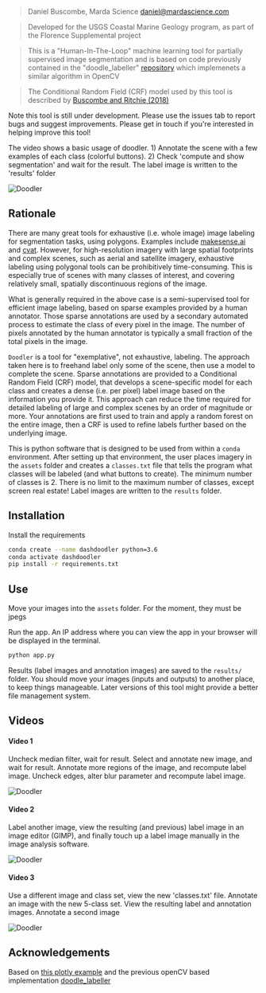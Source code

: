 
> Daniel Buscombe, Marda Science daniel@mardascience.com

> Developed for the USGS Coastal Marine Geology program, as part of the Florence Supplemental project

> This is a "Human-In-The-Loop" machine learning tool for partially supervised image segmentation and is based on code previously contained in the "doodle_labeller" [repository](https://github.com/dbuscombe-usgs/doodle_labeller) which implemenets a similar algorithm in OpenCV

> The Conditional Random Field (CRF) model used by this tool is described by [Buscombe and Ritchie (2018)](https://www.mdpi.com/2076-3263/8/7/244)


Note this tool is still under development. Please use the issues tab to report bugs and suggest improvements. Please get in touch if you're interested in helping improve this tool!

The video shows a basic usage of doodler. 1) Annotate the scene with a few examples of each class (colorful buttons).  2) Check 'compute and show segmentation' and wait for the result. The label image is written to the 'results' folder

![Doodler](https://raw.githubusercontent.com/dbuscombe-usgs/dash_doodler/main/assets/doodler_preview.gif)


<!-- Please go to the [project website](https://dbuscombe-usgs.github.io/dash_doodler/) for more details and documentation -->

## Rationale
There are many great tools for exhaustive (i.e. whole image) image labeling for segmentation tasks, using polygons. Examples include [makesense.ai](www.makesense.ai) and [cvat](https://cvat.org). However, for high-resolution imagery with large spatial footprints and complex scenes, such as aerial and satellite imagery, exhaustive labeling using polygonal tools can be prohibitively time-consuming. This is especially true of scenes with many classes of interest, and covering relatively small, spatially discontinuous regions of the image.

What is generally required in the above case is a semi-supervised tool for efficient image labeling, based on sparse examples provided by a human annotator. Those sparse annotations are used by a secondary automated process to estimate the class of every pixel in the image. The number of pixels annotated by the human annotator is typically a small fraction of the total pixels in the image.  

`Doodler` is a tool for "exemplative", not exhaustive, labeling. The approach taken here is to freehand label only some of the scene, then use a model to complete the scene. Sparse annotations are provided to a Conditional Random Field (CRF) model, that develops a scene-specific model for each class and creates a dense (i.e. per pixel) label image based on the information you provide it. This approach can reduce the time required for detailed labeling of large and complex scenes by an order of magnitude or more. Your annotations are first used to train and apply a random forest on the entire image, then a CRF is used to refine labels further based on the underlying image.

This is python software that is designed to be used from within a `conda` environment. After setting up that environment, the user places imagery in the `assets` folder and creates a `classes.txt` file that tells the program what classes will be labeled (and what buttons to create). The minimum number of classes is 2. There is no limit to the maximum number of classes, except screen real estate! Label images are written to the `results` folder.


## Installation

Install the requirements

```bash
conda create --name dashdoodler python=3.6
conda activate dashdoodler
pip install -r requirements.txt
```


## Use
Move your images into the `assets` folder. For the moment, they must be jpegs

Run the app. An IP address where you can view the app in your browser will be
displayed in the terminal.

```bash
python app.py
```

Results (label images and annotation images) are saved to the `results/` folder. You should move your images (inputs and outputs) to another place, to keep things manageable. Later versions of this tool might provide a better file management system.


## Videos


#### Video 1
Uncheck median filter, wait for result. Select and annotate new image, and wait for result. Annotate more regions of the image, and recompute label image. Uncheck edges, alter blur parameter and recompute label image.

![Doodler](https://raw.githubusercontent.com/dbuscombe-usgs/dash_doodler/main/assets/doodler_preview2.gif)

#### Video 2
Label another image, view the resulting (and previous) label image in an image editor (GIMP), and finally touch up a label image manually in the image analysis software.

![Doodler](https://raw.githubusercontent.com/dbuscombe-usgs/dash_doodler/main/assets/doodler_preview3.gif)

#### Video 3
Use a different image and class set, view the new 'classes.txt' file. Annotate an image with the new 5-class set. View the resulting label and annotation images. Annotate a second image

![Doodler](https://raw.githubusercontent.com/dbuscombe-usgs/dash_doodler/main/assets/doodler_preview4.gif)


## Acknowledgements

Based on [this plotly example](https://github.com/plotly/dash-sample-apps/tree/master/apps/dash-image-segmentation) and the previous openCV based implementation [doodle_labeller](https://github.com/dbuscombe-usgs/doodle_labeller)
